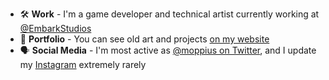 * 🛠️ **Work** - I'm a game developer and technical artist currently working at [@EmbarkStudios](https://github.com/EmbarkStudios)
* 🎨 **Portfolio** - You can see old art and projects [on my website](https://www.predictable-paul.com)
* 🗣️ **Social Media** - I'm most active as [@moppius on Twitter](https://twitter.com/moppius), and I update my [Instagram](https://www.instagram.com/moppius/) extremely rarely
